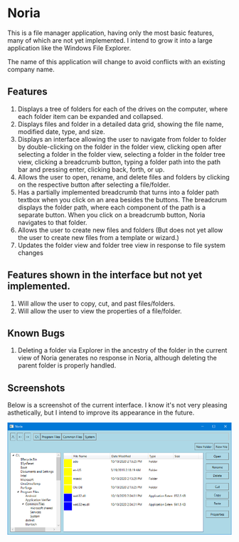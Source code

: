 # Noria

This is a file manager application, having only the most basic features, many of which are not yet implemented.
I intend to grow it into a large application like the Windows File Explorer.

The name of this application will change to avoid conflicts with an existing company name.

## Features
1. Displays a tree of folders for each of the drives on the computer, where each folder item can be expanded and collapsed.
2. Displays files and folder in a detailed data grid, showing the file name, modified date, type, and size.
3. Displays an interface allowing the user to navigate from folder to folder by double-clicking on the folder in the folder view, clicking open after selecting a folder in the folder view, selecting a folder in the folder tree view, clicking a breadcrumb button, typing a folder path into the path bar and pressing enter, clicking back, forth, or up. 
4. Allows the user to open, rename, and delete files and folders by clicking on the respective button after selecting a file/folder.
5. Has a partially implemented breadcrumb that turns into a folder path textbox when you click on an area besides the buttons. The breadcrum displays the folder path, where each component of the path is a separate button. When you click on a breadcrumb button, Noria navigates to that folder.
6. Allows the user to create new files and folders (But does not yet allow the user to create new files from a template or wizard.)
7. Updates the folder view and folder tree view in response to file system changes

## Features shown in the interface but not yet implemented.
1. Will allow the user to copy, cut, and past files/folders.
2. Will allow the user to view the properties of a file/folder.
  
## Known Bugs
1. Deleting a folder via Explorer in the ancestry of the folder in the current view of Noria generates no response in Noria, although deleting the parent folder is properly handled.

## Screenshots

Below is a screenshot of the current interface. I know it's not very pleasing asthetically, but I intend to improve its appearance in the future.

<img src="Screenshots/Screenshot 1.png"/>